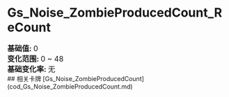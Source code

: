 # Gs_Noise_ZombieProducedCount_ReCount  
  
<div style="font-size:1.2em"><b>基础值: </b> 0 </div>  
<div style="font-size:1.2em"><b>变化范围: </b> 0 ~ 48 </div>  
<div style="font-size:1.2em"><b>基础变化率: </b> 无 </div>  
## 相关卡牌  
[Gs_Noise_ZombieProducedCount](cod_Gs_Noise_ZombieProducedCount.md)  


<script>document.title="Gs_Noise_ZombieProducedCount_ReCount - 卡牌生存百科 Card Survival Wiki";</script>